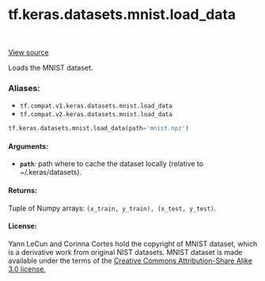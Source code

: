 <div itemscope itemtype="http://developers.google.com/ReferenceObject">
<meta itemprop="name" content="tf.keras.datasets.mnist.load_data" />
<meta itemprop="path" content="Stable" />
</div>

# tf.keras.datasets.mnist.load_data

<!-- Insert buttons -->

<table class="tfo-notebook-buttons tfo-api" align="left">
</table>

<a target="_blank" href="/code/stable/tensorflow/python/keras/datasets/mnist.py">View source</a>



<!-- Start diff -->
Loads the MNIST dataset.

### Aliases:

* `tf.compat.v1.keras.datasets.mnist.load_data`
* `tf.compat.v2.keras.datasets.mnist.load_data`


``` python
tf.keras.datasets.mnist.load_data(path='mnist.npz')
```



<!-- Placeholder for "Used in" -->


#### Arguments:


* <b>`path`</b>: path where to cache the dataset locally
    (relative to ~/.keras/datasets).


#### Returns:

Tuple of Numpy arrays: `(x_train, y_train), (x_test, y_test)`.



#### License:

Yann LeCun and Corinna Cortes hold the copyright of MNIST dataset,
which is a derivative work from original NIST datasets.
MNIST dataset is made available under the terms of the
[Creative Commons Attribution-Share Alike 3.0 license.](
https://creativecommons.org/licenses/by-sa/3.0/)
